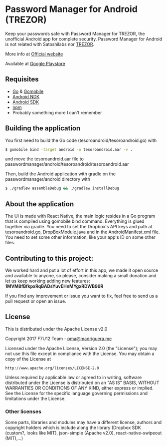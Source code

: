 Password Manager for Android (TREZOR)
======
Keep your passwords safe with Password Manager for TREZOR, the unofficial Android app for complete security. Password Manager for Android is not related with Satoshilabs nor [TREZOR](https://buytrezor.com/?a=227f182fcbbe).

More info at [Official website](https://pma.madriguera.me)


Available at [Google Playstore](https://play.google.com/store/apps/details?id=me.madriguera.pma)


## Requisites
* [Go](https://golang.org/) & [Gomobile](https://github.com/golang/go/wiki/Mobile)
* [Android NDK](https://developer.android.com/ndk/index.html)
* [Android SDK](https://developer.android.com/studio/index.html)
* [npm](https://www.npmjs.com/)
* Probably something more I can't remember

## Building the application
You first need to build the Go code (tesoroandroid/tesoroandroid.go) with
```bash
$ gomobile bind -target android -o tesoroandroid.aar -v .
```
and move the tesoroandroid.aar file to passwordmanager/android/tesoroandroid/tesoroandroid.aar


Then, build the Android application with gradle on the passwordmanager/android directory with 
```bash
$ ./gradlew assembleDebug && ./gradlew installDebug
```

## About the application

The UI is made with React Native, the main logic resides in a Go program that is compiled using gomobile bind command. Everything is glued together via gradle.
You need to set the Dropbox's API keys and path at tesoroandroid.go, DropBoxModule.java and in the AndroidManifest.xml file.
You need to set some other information, like your app's ID on some other files.


## Contributing to this project:

We worked hard and put a lot of effort in this app, we made it open source and available to anyone, so please, consider making a small donation and let us keep working adding new features: **1MVM8fBfkpxRqBADsYuvEHnMYgxRDWB99R**

If you find any improvement or issue you want to fix, feel free to send us a pull request or open an issue.




## License

This is distributed under the Apache License v2.0

Copyright 2017 F7U12 Team - pma@madriguera.me

Licensed under the Apache License, Version 2.0 (the "License");
you may not use this file except in compliance with the License.
You may obtain a copy of the License at

    http://www.apache.org/licenses/LICENSE-2.0

Unless required by applicable law or agreed to in writing, software
distributed under the License is distributed on an "AS IS" BASIS,
WITHOUT WARRANTIES OR CONDITIONS OF ANY KIND, either express or implied.
See the License for the specific language governing permissions and
limitations under the License.


                              

### Other licenses
Some parts, libraries and modules may have a different license, authors and copyright holders which is include along the library (Dropbox SDK (custom?, looks like MIT), json-simple (Apache v2.0), react-native-swipeout (MIT),...)